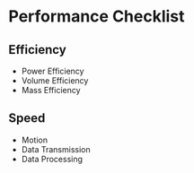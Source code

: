 # Performance Checklist

## Efficiency

* Power Efficiency
* Volume Efficiency
* Mass Efficiency

## Speed

* Motion
* Data Transmission
* Data Processing
